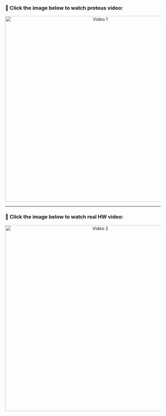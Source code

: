 
<h3>🎥 Click the image below to watch proteus video:</h3>

<p align="center">
  <a href="https://drive.google.com/file/d/1m8SZkSOcJnzv1Kl4L9eIhOVl_aDJ_bMD/view?usp=drive_link" target="_blank">
    <img src="https://github.com/user-attachments/assets/2e26c3e1-8544-46ba-9b6a-d560814f1877" alt="Video 1" width="600"/>
  </a>
</p>

---

<h3>🎥 Click the image below to watch real HW video:</h3>

<p align="center">
  <a href="https://drive.google.com/file/d/1D98k3GSbeYJrsqTPkAw_QrGZxDlK3O9j/view?usp=drive_link" target="_blank">
    <img src="https://github.com/user-attachments/assets/c06b8edf-db0e-41cc-8615-2560e153de55" alt="Video 2" width="600"/>
  </a>
</p>
